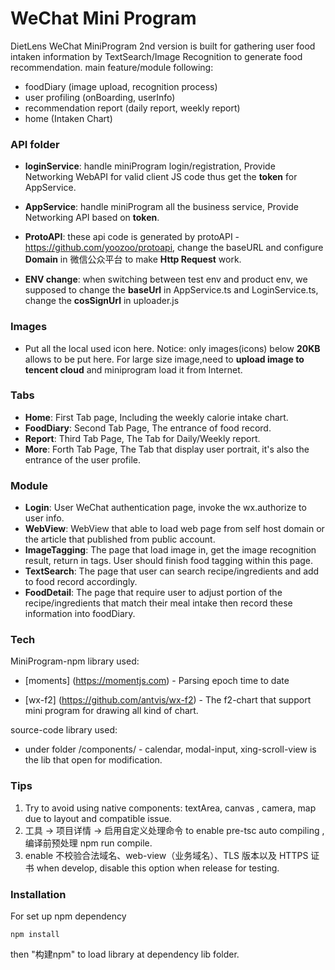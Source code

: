 # WeChat Mini Program

DietLens WeChat MiniProgram 2nd version is built for gathering user food intaken information by TextSearch/Image Recognition to generate food recommendation.
     main feature/module following:

  - foodDiary (image upload, recognition process)
  - user profiling (onBoarding, userInfo)
  - recommendation report (daily report, weekly report)
  - home (Intaken Chart)

### API folder
  - **loginService**:  handle miniProgram login/registration, Provide Networking WebAPI for valid client JS code thus get the **token**  for AppService.

  - **AppService**:  handle miniProgram all the business service, Provide Networking API based on **token**.

  - **ProtoAPI**: these api code is generated by protoAPI - https://github.com/yoozoo/protoapi, change the baseURL and configure **Domain** in 微信公众平台 to make **Http Request** work.
  - **ENV change**: when switching between test env and product env, we supposed to change the **baseUrl** in AppService.ts and LoginService.ts, change the **cosSignUrl** in uploader.js
  
### Images
  - Put all the local used icon here.
  Notice: only images(icons) below **20KB** allows to be put here. For large size image,need to **upload image to tencent cloud** and miniprogram load it from Internet.

### Tabs
   - **Home**: First Tab page, Including the weekly calorie intake chart.
   - **FoodDiary**: Second Tab Page, The entrance of food record.
   - **Report**:  Third Tab Page, The Tab for Daily/Weekly report.
   - **More**:  Forth Tab Page,  The Tab that display user portrait, it's also the entrance of the user profile.

### Module
  - **Login**: User WeChat authentication page, invoke the wx.authorize to user info.
  - **WebView**: WebView that able to load web page from self host domain or the article that published from public account.
  - **ImageTagging**: The page that load image in, get the image recognition result, return in tags. User should finish food tagging within this page.
  - **TextSearch**: The page that user can search recipe/ingredients and add to food record accordingly.
  - **FoodDetail**: The page that require user to adjust portion of the recipe/ingredients that match their meal intake then record these information into foodDiary.
   

### Tech

MiniProgram-npm library used:

* [moments] (https://momentjs.com) - Parsing epoch time to date

* [wx-f2] (https://github.com/antvis/wx-f2) - The f2-chart that support mini program for drawing all kind of chart.

source-code library used:

* under folder /components/   - calendar, modal-input, xing-scroll-view is the lib that open for modification.


### Tips
1. Try to avoid using native components: textArea, canvas , camera, map due to layout and compatible issue.
2. 工具 -> 项目详情 -> 启用自定义处理命令  to enable pre-tsc auto compiling ,编译前预处理 npm run compile.
3. enable 不校验合法域名、web-view（业务域名）、TLS 版本以及 HTTPS 证书 when develop, disable this option when release for testing.

### Installation
For set up npm dependency
```
npm install
```
then "构建npm" to load library at dependency lib folder.
